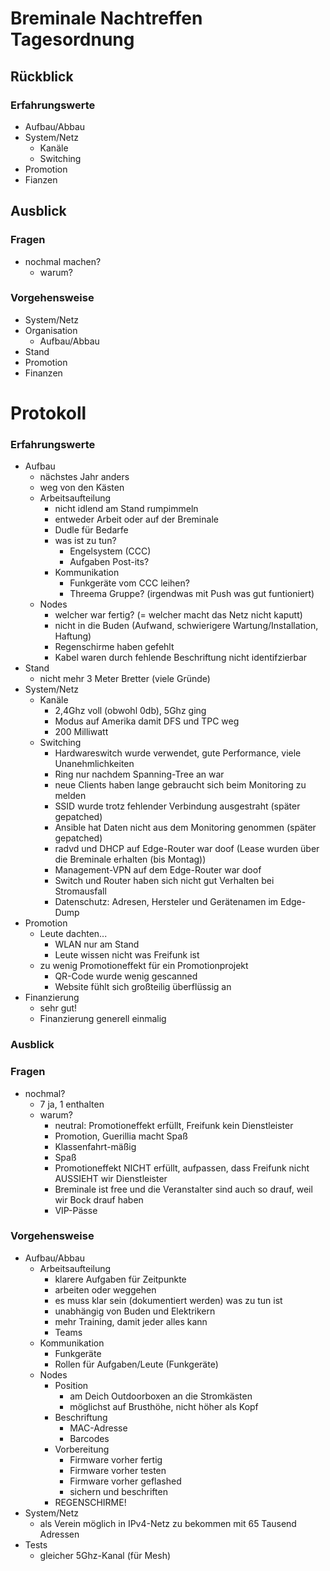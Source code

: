 # Breminale Nachtreffen Tagesordnung

## Rückblick
### Erfahrungswerte
* Aufbau/Abbau
* System/Netz
  * Kanäle
  * Switching
* Promotion
* Fianzen

## Ausblick
### Fragen
* nochmal machen?
  * warum?

### Vorgehensweise
* System/Netz
* Organisation
  * Aufbau/Abbau
* Stand
* Promotion
* Finanzen

# Protokoll
### Erfahrungswerte
* Aufbau
  * nächstes Jahr anders
  * weg von den Kästen
  * Arbeitsaufteilung
      * nicht idlend am Stand rumpimmeln
      * entweder Arbeit oder auf der Breminale
      * Dudle für Bedarfe
      * was ist zu tun?
          * Engelsystem (CCC)
          * Aufgaben Post-its?
      * Kommunikation
          * Funkgeräte vom CCC leihen?
          * Threema Gruppe? (irgendwas mit Push was gut funtioniert)
  * Nodes
      * welcher war fertig? (= welcher macht das Netz nicht kaputt)
      * nicht in die Buden (Aufwand, schwierigere Wartung/Installation, Haftung)
      * Regenschirme haben gefehlt
      * Kabel waren durch fehlende Beschriftung nicht identifzierbar
* Stand
  * nicht mehr 3 Meter Bretter (viele Gründe)
* System/Netz
  * Kanäle
      * 2,4Ghz voll (obwohl 0db), 5Ghz ging
      * Modus auf Amerika damit DFS und TPC weg
      * 200 Milliwatt
  * Switching
      * Hardwareswitch wurde verwendet, gute Performance, viele Unanehmlichkeiten
      * Ring nur nachdem Spanning-Tree an war
      * neue Clients haben lange gebraucht sich beim Monitoring zu melden
      * SSID wurde trotz fehlender Verbindung ausgestraht (später gepatched)
      * Ansible hat Daten nicht aus dem Monitoring genommen (später gepatched)
      * radvd und DHCP auf Edge-Router war doof (Lease wurden über die Breminale erhalten (bis Montag))
      * Management-VPN auf dem Edge-Router war doof
      * Switch und Router haben sich nicht gut Verhalten bei Stromausfall
      * Datenschutz: Adresen, Hersteler und Gerätenamen im Edge-Dump
* Promotion
  * Leute dachten...
      * WLAN nur am Stand
      * Leute wissen nicht was Freifunk ist
  * zu wenig Promotioneffekt für ein Promotionprojekt
      * QR-Code wurde wenig gescanned
      * Website fühlt sich großteilig überflüssig an
* Finanzierung
  * sehr gut!
  * Finanzierung generell einmalig

### Ausblick
### Fragen
* nochmal?
  * 7 ja, 1 enthalten
  * warum?
      * neutral: Promotioneffekt erfüllt, Freifunk kein Dienstleister
      * Promotion, Guerillia macht Spaß
      * Klassenfahrt-mäßig
      * Spaß
      * Promotioneffekt NICHT erfüllt, aufpassen, dass Freifunk nicht AUSSIEHT wir Dienstleister
      * Breminale ist free und die Veranstalter sind auch so drauf, weil wir Bock drauf haben
      * VIP-Pässe

### Vorgehensweise
* Aufbau/Abbau
  * Arbeitsaufteilung
      * klarere Aufgaben für Zeitpunkte
      * arbeiten oder weggehen
      * es muss klar sein (dokumentiert werden) was zu tun ist
      * unabhängig von Buden und Elektrikern
      * mehr Training, damit jeder alles kann
      * Teams
  * Kommunikation
      * Funkgeräte
      * Rollen für Aufgaben/Leute (Funkgeräte)
  * Nodes
      * Position
          * am Deich Outdoorboxen an die Stromkästen
          * möglichst auf Brusthöhe, nicht höher als Kopf
      * Beschriftung
          * MAC-Adresse
          * Barcodes
      * Vorbereitung
          * Firmware vorher fertig
          * Firmware vorher testen
          * Firmware vorher geflashed
          * sichern und beschriften
      * REGENSCHIRME!
* System/Netz
  * als Verein möglich in IPv4-Netz zu bekommen mit 65 Tausend Adressen
* Tests
  * gleicher 5Ghz-Kanal (für Mesh)